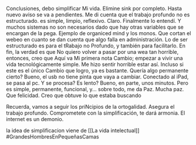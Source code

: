 Conclusiones, debo simplificar Mi vida. Elimine sink por completo. Hasta nuevo aviso se va a pendientes. Me di cuenta que el trabajo profundo no es estructurado. es simple, limpio, reflexivo.
Claro. Finalmente lo entendí. Y muchos sistemas no son necesarios dado que hay otras variables que se encargan de la pega. Ejemplo de organiced mind y los monos. Que cortan el webeo en cuanto se dan cuenta que algo falla en administración. Lo de ser estructurado es para el tRabajo no
Profundo, y también para facilitarlo.  En fin, la verdad es que No quiero volver a pasar por una wea tan horrible, entonces, creo que Aquí va Mi primera nota Cambio; empezar a vivir una vida tecnológicamente simple. Me hizo sentir horrible estar así. Incluso si este es el único Cambio que logro, ya es bastante. Quería algo permanente cierto?
Bueno, el usb no tiene pinta que vaya a cambiar. Conectado al iPad, se pasa al pc. Y se procesa?
Es lento? Bueno, en parte, unos minutos. Pero es simple, permanente, funcional, y... sobre todo, me da Paz. Mucha paz. Que felicidad. Creo que obtuve lo que estaba buscando

Recuerda, vamos a seguir los priNcipios de la ortogalidad. Asegura el trabajo profundo. Comprometete con la simplificación, te dará armonia. 
El internet es un demonio. 

la idea de simplificacion viene de [[La vida intelectual]]
#GrandesHombresEnPequeñasCamas

